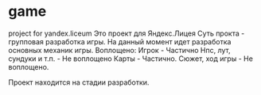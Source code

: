 # game
project for yandex.liceum
Это проект для Яндекс.Лицея
Суть прокта - групповая разработка игры. На данный момент идет разработка основных механик игры. 
Воплощено: 
Игрок - Частично
Нпс, лут, сундуки и т.п. - Не воплощено
Карты - Частично.
Сюжет, ход игры - Не воплощено.

Проект находится на стадии разработки.
